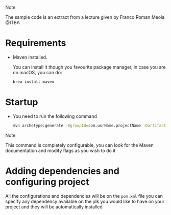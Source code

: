 > [!NOTE]
> The sample code is an extract from a lecture given by Franco Roman Meola 
> @ITBA

# Requirements

- Maven installed.

    You can install it though you favourite package manager, in case you are
    on macOS, you can do:

    ```sh
    brew install maven
    ```

# Startup

- You need to run the following command

    ```sh
    mvn archetype:generate -DgroupId=com.usrName.projectName -DartifactId=proyectFullName -DarchetypeArtifactId=maven-archetype-quickstart -DinteractiveMode=false
    ```

> [!NOTE]
> This command is completely configurable, you can look for the Maven
> documentation and modify flags as you wish to do it

# Adding dependencies and configuring project

All the configurations and dependencies will be on the `pom.xml` file
you can specify any dependency available on the jdk you would like to have on 
your project and they will be automatically installed

